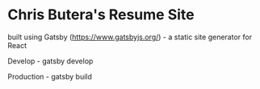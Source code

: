 # Chris Butera's Resume Site

built using Gatsby (https://www.gatsbyjs.org/) - a static site generator for React

Develop - gatsby develop

Production - gatsby build
